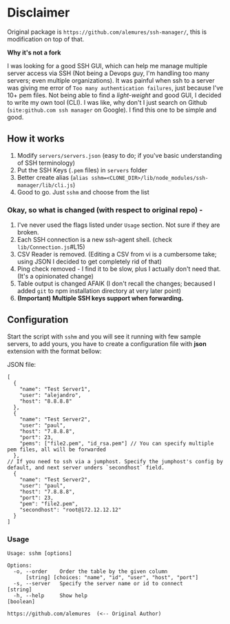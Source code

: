 # Disclaimer

Original package is `https://github.com/alemures/ssh-manager/`, this is modification on top of that.

**Why it's not a fork**

I was looking for a good SSH GUI, which can help me manage multiple server access via SSH (Not being a Devops guy, I'm handling too many servers; even multiple organizations). It was painful when ssh to a server was giving me error of `Too many authentication failures`, just because I've 10+ pem files. Not being able to find a *light-weight* and good GUI, I decided to write my own tool (CLI). I was like, why don't I just search on Github (`site:github.com ssh manager` on Google). I find this one to be simple and good.

## How it works

1. Modify `servers/servers.json` (easy to do; if you've basic understanding of SSH terminology)
2. Put the SSH Keys (`.pem` files) in `servers` folder
3. Better create alias (`alias sshm=<CLONE_DIR>/lib/node_modules/ssh-manager/lib/cli.js`)
4. Good to go. Just `sshm` and choose from the list


### Okay, so what is changed (with respect to original repo) -

1. I've never used the flags listed under `Usage` section. Not sure if they are broken.
2. Each SSH connection is a new ssh-agent shell. (check `lib/Connection.js`#L15)
3. CSV Reader is removed. (Editing a CSV from vi is a cumbersome take; using JSON I decided to get completely rid of that)
4. Ping check removed - I find it to be slow, plus I actually don't need that. (It's a opinionated change)
5. Table output is changed AFAIK (I don't recall the changes; becaused I added `git` to npm installation directory at very later point)
6. **(Important) Multiple SSH keys support when forwarding.**


## Configuration
Start the script with `sshm` and you will see it running with few sample servers, to add yours,
you have to create a configuration file with **json** extension with the format bellow:

JSON file:
```
[
  {
    "name": "Test Server1",
    "user": "alejandro",
    "host": "8.8.8.8"
  },
  {
    "name": "Test Server2",
    "user": "paul",
    "host": "7.8.8.8",
    "port": 23,
    "pems": ["file2.pem", "id_rsa.pem"] // You can specify multiple pem files, all will be forwarded
  },
// If you need to ssh via a jumphost. Specify the jumphost's config by default, and next server unders `secondhost` field.
  {
    "name": "Test Server2",
    "user": "paul",
    "host": "7.8.8.8",
    "port": 23,
    "pem": "file2.pem",
    "secondhost": "root@172.12.12.12"  
  }
]
```

### Usage
```
Usage: sshm [options]

Options:
  -o, --order    Order the table by the given column
      [string] [choices: "name", "id", "user", "host", "port"]
  -s, --server   Specify the server name or id to connect               [string]
  -h, --help     Show help                                             [boolean]

https://github.com/alemures  (<-- Original Author)
```
